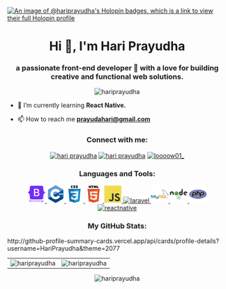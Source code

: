 [![An image of @hariprayudha's Holopin badges, which is a link to view their full Holopin profile](https://holopin.me/hariprayudha)](https://holopin.io/@hariprayudha)

<h1 align="center">Hi 👋, I'm Hari Prayudha</h1>
<h3 align="center">a passionate front-end developer 🚀 with a love for building creative and functional web solutions.</h3>

<p align="center"> <img src="https://komarev.com/ghpvc/?username=hariprayudha&label=Profile%20views&color=0e75b6&style=flat" alt="hariprayudha" /> </p>

- 🌱 I’m currently learning **React Native.**

- 📫 How to reach me **prayudahari@gmail.com**

<h3 align="center">Connect with me:</h3>
<p align="center">
<a href="https://www.linkedin.com/in/hari-prayudha" target="blank"><img align="center" src="https://raw.githubusercontent.com/rahuldkjain/github-profile-readme-generator/master/src/images/icons/Social/linked-in-alt.svg" alt="hari prayudha" height="30" width="40" /></a>
<a href="https://fb.com/harry.prayudhaii" target="blank"><img align="center" src="https://raw.githubusercontent.com/rahuldkjain/github-profile-readme-generator/master/src/images/icons/Social/facebook.svg" alt="hari prayudha" height="30" width="40" /></a>
<a href="https://instagram.com/loooow01_" target="blank"><img align="center" src="https://raw.githubusercontent.com/rahuldkjain/github-profile-readme-generator/master/src/images/icons/Social/instagram.svg" alt="loooow01_" height="30" width="40" /></a>
</p>

<h3 align="center">Languages and Tools:</h3>
<p align="center"> 
<a href="https://getbootstrap.com" target="_blank" rel="noreferrer"> <img src="https://raw.githubusercontent.com/devicons/devicon/master/icons/bootstrap/bootstrap-plain-wordmark.svg" alt="bootstrap" width="40" height="40"/> </a> 
<a href="https://www.w3schools.com/cpp/" target="_blank" rel="noreferrer"> <img src="https://raw.githubusercontent.com/devicons/devicon/master/icons/cplusplus/cplusplus-original.svg" alt="cplusplus" width="40" height="40"/> </a> 
<a href="https://www.w3schools.com/css/" target="_blank" rel="noreferrer"> <img src="https://raw.githubusercontent.com/devicons/devicon/master/icons/css3/css3-original-wordmark.svg" alt="css3" width="40" height="40"/> </a> 
<a href="https://www.w3.org/html/" target="_blank" rel="noreferrer"> <img src="https://raw.githubusercontent.com/devicons/devicon/master/icons/html5/html5-original-wordmark.svg" alt="html5" width="40" height="40"/> </a> 
<a href="https://developer.mozilla.org/en-US/docs/Web/JavaScript" target="_blank" rel="noreferrer"> <img src="https://raw.githubusercontent.com/devicons/devicon/master/icons/javascript/javascript-original.svg" alt="javascript" width="40" height="40"/> </a> 
<a href="https://laravel.com/" target="_blank" rel="noreferrer"> <img src="https://laravel.com/img/logotype.min.svg" alt="laravel" width="40" height="40"/> </a>  
<a href="https://www.mysql.com/" target="_blank" rel="noreferrer"> <img src="https://raw.githubusercontent.com/devicons/devicon/master/icons/mysql/mysql-original-wordmark.svg" alt="mysql" width="40" height="40"/> </a> 
<a href="https://nodejs.org" target="_blank" rel="noreferrer"> <img src="https://raw.githubusercontent.com/devicons/devicon/master/icons/nodejs/nodejs-original-wordmark.svg" alt="nodejs" width="40" height="40"/> </a> 
<a href="https://www.php.net" target="_blank" rel="noreferrer"> <img src="https://raw.githubusercontent.com/devicons/devicon/master/icons/php/php-original.svg" alt="php" width="40" height="40"/> </a> 
<a href="https://reactnative.dev/" target="_blank" rel="noreferrer"> <img src="https://reactnative.dev/img/header_logo.svg" alt="reactnative" width="40" height="40"/> </a> 
</p>

<h3 align="center">My GitHub Stats:</h3>
http://github-profile-summary-cards.vercel.app/api/cards/profile-details?username=HariPrayudha&theme=2077
<table align="center">
  <tr>
    <td><img src="https://github-readme-stats.vercel.app/api?username=hariprayudha&show_icons=true&locale=en" alt="hariprayudha" /></td>
    <td><img src="https://github-readme-streak-stats.herokuapp.com/?user=hariprayudha&" alt="hariprayudha" /></td>
  </tr>
</table>

<p align="center"><img src="https://github-readme-stats.vercel.app/api/top-langs?username=hariprayudha&show_icons=true&locale=en&layout=compact" alt="hariprayudha" /></p>
